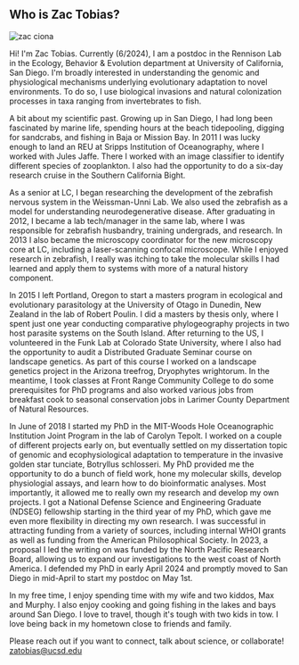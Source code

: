 ## Who is Zac Tobias?

![zac ciona](https://avatars.githubusercontent.com/u/54603884?v=4)

Hi! I'm Zac Tobias. Currently (6/2024), I am a postdoc in the Rennison Lab in the Ecology, Behavior & Evolution department at University of California, San Diego. I'm broadly interested in 
understanding the genomic and physiological mechanisms underlying evolutionary adaptation to novel environments. To do so, I use biological invasions and natural colonization processes in taxa 
ranging from invertebrates to fish. 

A bit about my scientific past. Growing up in San Diego, I had long been fascinated by marine life, spending hours at the beach tidepooling, digging for sandcrabs, and fishing in Baja or Mission 
Bay. In 2011 I was lucky enough to land an REU at Sripps Institution of Oceanography, where I worked with Jules Jaffe. There I worked with an image classifier to identify different species of 
zooplankton. I also had the opportunity to do a six-day research cruise in the Southern California Bight.

 As a senior at LC, I began researching the development of the zebrafish nervous system in the Weissman-Unni Lab. We also used the zebrafish as a model for understanding neurodegenerative disease. After graduating in 2012, I became a lab tech/manager in the same lab, where I was responsible for zebrafish husbandry, training 
undergrads, and research. In 2013 I also became the microscopy coordinator for the new microscopy core at LC, including a laser-scanning confocal microscope. While I enjoyed research in zebrafish, 
I really was itching to take the molecular skills I had learned and apply them to systems with more of a natural history component. 

In 2015 I left Portland, Oregon to start a masters program in ecological and evolutionary parasitology at the University of Otago in Dunedin, New Zealand in the lab of Robert Poulin. I did a masters 
by thesis only, where I spent just one year conducting comparative phylogeography projects in two host parasite systems on the South Island. After returning to the US, I volunteered in the Funk Lab 
at Colorado State University, where I also had the opportunity to audit a Distributed Graduate Seminar course on landscape genetics. As part of this course I worked on a landscape genetics project 
in the Arizona treefrog, Dryophytes wrightorum. In the meantime, I took classes at Front Range Community College to do some prerequisites for PhD programs and also worked various jobs from breakfast 
cook to seasonal conservation jobs in Larimer County Department of Natural Resources.

In June of 2018 I started my PhD in the MIT-Woods Hole Oceanographic Institution Joint Program in the lab of Carolyn Tepolt. I worked on a couple of different projects early on, but eventually 
settled 
on my dissertation topic of genomic and ecophysiological adaptation to temperature in the invasive golden star tunciate, Botryllus schlosseri. My PhD provided me the opportunity to do a bunch of 
field work, hone my molecular skills, develop physiologial assays, and learn how to do bioinformatic analyses. Most importantly, it allowed me to really own my research and develop my own projects. 
I got a National Defense Science and Engineering Graduate (NDSEG) fellowship starting in the third year of my PhD, which gave me even more flexibility in directing my own research. I was successful 
in attracting funding from a variety of sources, including internal WHOI grants as well as funding from the American Philosophical Society. In 2023, a proposal I led the writing on was funded by the 
North Pacific Research Board, allowing us to expand our investigations to the west coast of North America. I defended my PhD in early April 2024 and promptly moved to San Diego in mid-April to start 
my postdoc on May 1st. 

In my free time, I enjoy spending time with my wife and two kiddos, Max and Murphy. I also enjoy cooking and going fishing in the lakes and bays around San Diego. I love to travel, though it's tough 
with two kids in tow. I love being back in my hometown close to friends and family. 

Please reach out if you want to connect, talk about science, or collaborate! zatobias@ucsd.edu 
